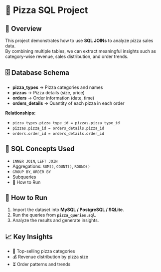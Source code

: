 # 🍕 Pizza SQL Project

## 📌 Overview
This project demonstrates how to use **SQL JOINs** to analyze pizza sales data.  
By combining multiple tables, we can extract meaningful insights such as category-wise revenue, sales distribution, and order trends.

## 🗄️ Database Schema
- **pizza_types** → Pizza categories and names  
- **pizzas** → Pizza details (size, price)  
- **orders** → Order information (date, time)  
- **orders_details** → Quantity of each pizza in each order  

**Relationships:**
- `pizza_types.pizza_type_id = pizzas.pizza_type_id`  
- `pizzas.pizza_id = orders_details.pizza_id`  
- `orders.order_id = orders_details.order_id`  

## 🔗 SQL Concepts Used
- `INNER JOIN`, `LEFT JOIN`  
- Aggregations: `SUM()`, `COUNT()`, `ROUND()`  
- `GROUP BY`, `ORDER BY`  
- Subqueries
- 🚀 How to Run

## 🚀 How to Run
1. Import the dataset into **MySQL / PostgreSQL / SQLite**.  
2. Run the queries from **`pizza_queries.sql`**.  
3. Analyze the results and generate insights.  

## 📈 Key Insights
- 🍕 Top-selling pizza categories  
- 💰 Revenue distribution by pizza size  
- ⏳ Order patterns and trends  



